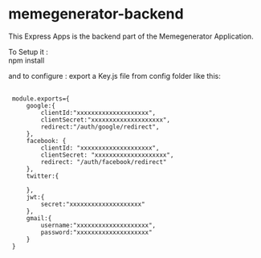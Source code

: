 # memegenerator-backend
This Express Apps is the backend part of the Memegenerator Application.

To Setup it : <br/>
npm install

 and to configure :
 export a Key.js file from config folder like this: <br/>
 <pre>
 <code>
 module.exports={
     google:{
         clientId:"xxxxxxxxxxxxxxxxxxxx",
         clientSecret:"xxxxxxxxxxxxxxxxxxxx",
         redirect:"/auth/google/redirect",
     },
     facebook: {
         clientId: "xxxxxxxxxxxxxxxxxxxx",
         clientSecret: "xxxxxxxxxxxxxxxxxxxx",
         redirect: "/auth/facebook/redirect"
     },
     twitter:{
 
     },
     jwt:{
         secret:"xxxxxxxxxxxxxxxxxxxx"
     },
     gmail:{
         username:"xxxxxxxxxxxxxxxxxxxx",
         password:"xxxxxxxxxxxxxxxxxxxx"
     }
 }
 </code>
 </pre>